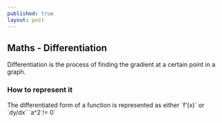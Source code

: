 ```yaml
---
published: true
layout: post
---
```



## Maths - Differentiation
Differentiation is the process of finding the gradient at a certain point in a graph.

### How to represent it

The differentiated form of a function is represented as either \`f'(x)\` or \`dy/dx\`
\`a^2 != 0\`
